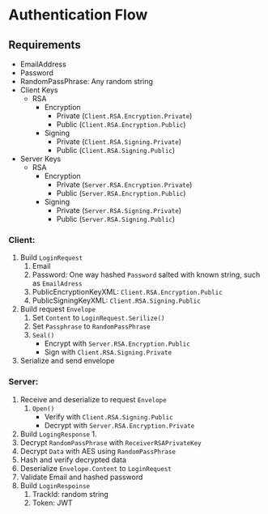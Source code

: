 
# Authentication Flow

## Requirements
  * EmailAddress
  * Password
  * RandomPassPhrase: Any random string
  * Client Keys
    - RSA
      - Encryption
        - Private (`Client.RSA.Encryption.Private`)
        - Public (`Client.RSA.Encryption.Public`)
      - Signing
        - Private (`Client.RSA.Signing.Private`)
        - Public (`Client.RSA.Signing.Public`)
  * Server Keys
    - RSA
      - Encryption
        - Private (`Server.RSA.Encryption.Private`)
        - Public (`Server.RSA.Encryption.Public`)
      - Signing
        - Private (`Server.RSA.Signing.Private`)
        - Public (`Server.RSA.Signing.Public`)

### Client:
  1. Build `LoginRequest`
     1. Email
     2. Password: One way hashed `Password` salted with known string, such as `EmailAdress`
     3. PublicEncryptionKeyXML: `Client.RSA.Encryption.Public`
     4. PublicSigningKeyXML: `Client.RSA.Signing.Public`
  2. Build request `Envelope`
     1. Set `Content` to `LoginRequest.Serilize()`
     2. Set `Passphrase` to `RandomPassPhrase`
     3. `Seal()`
         - Encrypt with `Server.RSA.Encryption.Public`
         - Sign with `Client.RSA.Signing.Private`
  3. Serialize and send envelope

### Server:
  1. Receive and deserialize to request `Envelope`
     1. `Open()`
         - Verify with `Client.RSA.Signing.Public`
         - Decrypt with `Server.RSA.Encryption.Private`
  2. Build `LogingResponse`
     1. 
  3. Decrypt `RandomPassPhrase` with `ReceiverRSAPrivateKey`
  3. Decrypt `Data` with AES using `RandomPassPhrase`
  4. Hash and verify decrypted data
  5. Deserialize `Envelope.Content` to `LoginRequest`
  6. Validate Email and hashed password
  7. Build `LoginRespoinse`
     1. TrackId: random string
     2. Token: JWT

